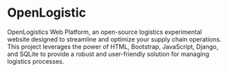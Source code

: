 # OpenLogistic
OpenLogistics Web Platform, an open-source logistics experimental website designed to streamline and optimize your supply chain operations. This project leverages the power of HTML, Bootstrap, JavaScript, Django, and SQLite to provide a robust and user-friendly solution for managing logistics processes.
